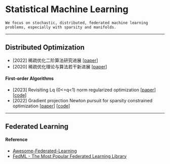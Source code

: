 # Statistical Machine Learning


`We focus on stochastic, distributed, federated machine learning problems, especially with sparsity and manifolds.`

---- 
## Distributed Optimization 

* \[2022\] 稀疏优化二阶算法研究进展 [[paper](https://computmath.cjoe.ac.cn/szjs/CN/10.12288/szjs.s2021-0759)]
* \[2020\] 稀疏优化理论与算法若干新进展 [[paper](https://www.ort.shu.edu.cn/CN/10.15960/j.cnki.issn.1007-6093.2020.04.001)]

#### First-order Algorithms
* \[2023\] Revisiting Lq (0<=q<1) norm regularized optimization [[paper](https://arxiv.org/abs/2306.14394)] [[code](https://github.com/ShenglongZhou/PSNP)]
* \[2022\] Gradient projection Newton pursuit for sparsity constrained optimization [[paper](https://www.sciencedirect.com/science/article/pii/S1063520322000458)] [[code](https://github.com/ShenglongZhou/GPNP)]

----

##  Federated Learning

#### Reference  
- [Awesome-Federated-Learning](https://github.com/FedML-AI/FedML/blob/master/research/Awesome-Federated-Learning.md)
- [FedML - The Most Popular Federated Learning Library](https://fedml.ai/)




